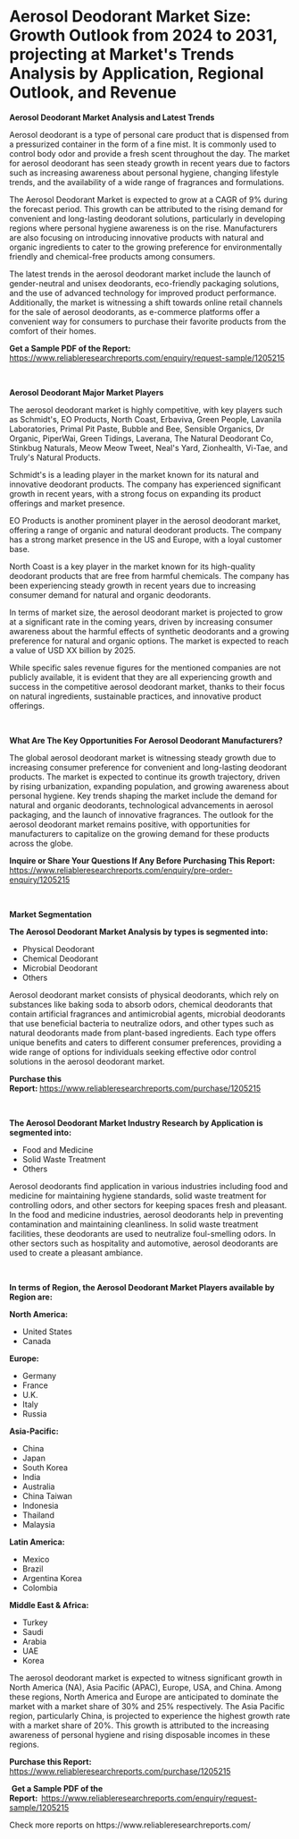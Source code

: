 <p><h1>Aerosol Deodorant Market Size: Growth Outlook from 2024 to 2031, projecting at Market's Trends Analysis by Application, Regional Outlook, and Revenue</h1></p><p><strong>Aerosol Deodorant Market Analysis and Latest Trends</strong></p>
<p><p>Aerosol deodorant is a type of personal care product that is dispensed from a pressurized container in the form of a fine mist. It is commonly used to control body odor and provide a fresh scent throughout the day. The market for aerosol deodorant has seen steady growth in recent years due to factors such as increasing awareness about personal hygiene, changing lifestyle trends, and the availability of a wide range of fragrances and formulations.</p><p>The Aerosol Deodorant Market is expected to grow at a CAGR of 9% during the forecast period. This growth can be attributed to the rising demand for convenient and long-lasting deodorant solutions, particularly in developing regions where personal hygiene awareness is on the rise. Manufacturers are also focusing on introducing innovative products with natural and organic ingredients to cater to the growing preference for environmentally friendly and chemical-free products among consumers.</p><p>The latest trends in the aerosol deodorant market include the launch of gender-neutral and unisex deodorants, eco-friendly packaging solutions, and the use of advanced technology for improved product performance. Additionally, the market is witnessing a shift towards online retail channels for the sale of aerosol deodorants, as e-commerce platforms offer a convenient way for consumers to purchase their favorite products from the comfort of their homes.</p></p>
<p><strong>Get a Sample PDF of the Report:&nbsp;</strong> <a href="https://www.reliableresearchreports.com/enquiry/request-sample/1205215">https://www.reliableresearchreports.com/enquiry/request-sample/1205215</a></p>
<p>&nbsp;</p>
<p><strong>Aerosol Deodorant Major Market Players</strong></p>
<p><p>The aerosol deodorant market is highly competitive, with key players such as Schmidt's, EO Products, North Coast, Erbaviva, Green People, Lavanila Laboratories, Primal Pit Paste, Bubble and Bee, Sensible Organics, Dr Organic, PiperWai, Green Tidings, Laverana, The Natural Deodorant Co, Stinkbug Naturals, Meow Meow Tweet, Neal's Yard, Zionhealth, Vi-Tae, and Truly's Natural Products.</p><p>Schmidt's is a leading player in the market known for its natural and innovative deodorant products. The company has experienced significant growth in recent years, with a strong focus on expanding its product offerings and market presence.</p><p>EO Products is another prominent player in the aerosol deodorant market, offering a range of organic and natural deodorant products. The company has a strong market presence in the US and Europe, with a loyal customer base.</p><p>North Coast is a key player in the market known for its high-quality deodorant products that are free from harmful chemicals. The company has been experiencing steady growth in recent years due to increasing consumer demand for natural and organic deodorants.</p><p>In terms of market size, the aerosol deodorant market is projected to grow at a significant rate in the coming years, driven by increasing consumer awareness about the harmful effects of synthetic deodorants and a growing preference for natural and organic options. The market is expected to reach a value of USD XX billion by 2025.</p><p>While specific sales revenue figures for the mentioned companies are not publicly available, it is evident that they are all experiencing growth and success in the competitive aerosol deodorant market, thanks to their focus on natural ingredients, sustainable practices, and innovative product offerings.</p></p>
<p>&nbsp;</p>
<p><strong>What Are The Key Opportunities For Aerosol Deodorant Manufacturers?</strong></p>
<p><p>The global aerosol deodorant market is witnessing steady growth due to increasing consumer preference for convenient and long-lasting deodorant products. The market is expected to continue its growth trajectory, driven by rising urbanization, expanding population, and growing awareness about personal hygiene. Key trends shaping the market include the demand for natural and organic deodorants, technological advancements in aerosol packaging, and the launch of innovative fragrances. The outlook for the aerosol deodorant market remains positive, with opportunities for manufacturers to capitalize on the growing demand for these products across the globe.</p></p>
<p><strong>Inquire or Share Your Questions If Any Before Purchasing This Report:</strong> <a href="https://www.reliableresearchreports.com/enquiry/pre-order-enquiry/1205215">https://www.reliableresearchreports.com/enquiry/pre-order-enquiry/1205215</a></p>
<p>&nbsp;</p>
<p><strong>Market Segmentation</strong></p>
<p><strong>The Aerosol Deodorant Market Analysis by types is segmented into:</strong></p>
<p><ul><li>Physical Deodorant</li><li>Chemical Deodorant</li><li>Microbial Deodorant</li><li>Others</li></ul></p>
<p><p>Aerosol deodorant market consists of physical deodorants, which rely on substances like baking soda to absorb odors, chemical deodorants that contain artificial fragrances and antimicrobial agents, microbial deodorants that use beneficial bacteria to neutralize odors, and other types such as natural deodorants made from plant-based ingredients. Each type offers unique benefits and caters to different consumer preferences, providing a wide range of options for individuals seeking effective odor control solutions in the aerosol deodorant market.</p></p>
<p><strong>Purchase this Report:&nbsp;</strong><a href="https://www.reliableresearchreports.com/purchase/1205215">https://www.reliableresearchreports.com/purchase/1205215</a></p>
<p>&nbsp;</p>
<p><strong>The Aerosol Deodorant Market Industry Research by Application is segmented into:</strong></p>
<p><ul><li>Food and Medicine</li><li>Solid Waste Treatment</li><li>Others</li></ul></p>
<p><p>Aerosol deodorants find application in various industries including food and medicine for maintaining hygiene standards, solid waste treatment for controlling odors, and other sectors for keeping spaces fresh and pleasant. In the food and medicine industries, aerosol deodorants help in preventing contamination and maintaining cleanliness. In solid waste treatment facilities, these deodorants are used to neutralize foul-smelling odors. In other sectors such as hospitality and automotive, aerosol deodorants are used to create a pleasant ambiance.</p></p>
<p>&nbsp;</p>
<p><strong>In terms of Region, the Aerosol Deodorant Market Players available by Region are:</strong></p>
<p>
    <p> <strong> North America: </strong>
        <ul>
            <li>United States</li>
            <li>Canada</li>
        </ul>
        </p> 
    <p> <strong> Europe: </strong>
        <ul>
            <li>Germany</li>
            <li>France</li>
            <li>U.K.</li>
            <li>Italy</li>
            <li>Russia</li>
        </ul>
        </p> 
    <p> <strong> Asia-Pacific: </strong>
        <ul>
            <li>China</li>
            <li>Japan</li>
            <li>South Korea</li>
            <li>India</li>
            <li>Australia</li>
            <li>China Taiwan</li>
            <li>Indonesia</li>
            <li>Thailand</li>
            <li>Malaysia</li>
        </ul>
        </p> 
    <p> <strong> Latin America: </strong>
        <ul>
            <li>Mexico</li>
            <li>Brazil</li>
            <li>Argentina Korea</li>
            <li>Colombia</li>
        </ul>
        </p> 
    <p> <strong> Middle East & Africa: </strong>
        <ul>
            <li>Turkey</li>
            <li>Saudi</li>
            <li>Arabia</li>
            <li>UAE</li>
            <li>Korea</li>
        </ul>
    </p>
    </p>
<p><p>The aerosol deodorant market is expected to witness significant growth in North America (NA), Asia Pacific (APAC), Europe, USA, and China. Among these regions, North America and Europe are anticipated to dominate the market with a market share of 30% and 25% respectively. The Asia Pacific region, particularly China, is projected to experience the highest growth rate with a market share of 20%. This growth is attributed to the increasing awareness of personal hygiene and rising disposable incomes in these regions.</p></p>
<p><strong>Purchase this Report: </strong><a href="https://www.reliableresearchreports.com/purchase/1205215">https://www.reliableresearchreports.com/purchase/1205215</a></p>
<p>&nbsp;<strong>Get a Sample PDF of the Report:&nbsp;&nbsp;</strong><a href="https://www.reliableresearchreports.com/enquiry/request-sample/1205215">https://www.reliableresearchreports.com/enquiry/request-sample/1205215</a></p>
<p><strong></strong></p>
<p>Check more reports on https://www.reliableresearchreports.com/</p>